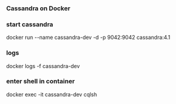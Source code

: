 ### Cassandra on Docker

### start cassandra
docker run --name cassandra-dev -d -p 9042:9042 cassandra:4.1

### logs 
docker logs -f cassandra-dev

### enter shell in container
docker exec -it cassandra-dev cqlsh

